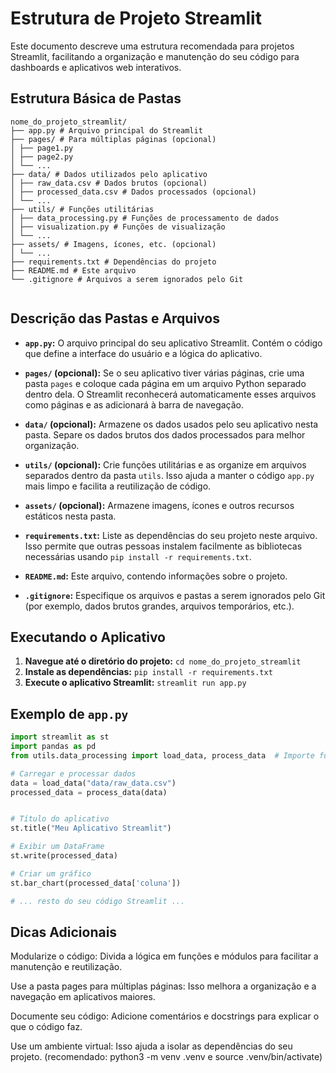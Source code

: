 # Estrutura de Projeto Streamlit

Este documento descreve uma estrutura recomendada para projetos Streamlit, facilitando a organização e manutenção do seu código para dashboards e aplicativos web interativos.

## Estrutura Básica de Pastas
```plaintext
nome_do_projeto_streamlit/
├── app.py # Arquivo principal do Streamlit
├── pages/ # Para múltiplas páginas (opcional)
│ ├── page1.py
│ ├── page2.py
│ └── ...
├── data/ # Dados utilizados pelo aplicativo
│ ├── raw_data.csv # Dados brutos (opcional)
│ ├── processed_data.csv # Dados processados (opcional)
│ └── ...
├── utils/ # Funções utilitárias
│ ├── data_processing.py # Funções de processamento de dados
│ ├── visualization.py # Funções de visualização
│ └── ...
├── assets/ # Imagens, ícones, etc. (opcional)
│ └── ...
├── requirements.txt # Dependências do projeto
├── README.md # Este arquivo
└── .gitignore # Arquivos a serem ignorados pelo Git


```

## Descrição das Pastas e Arquivos

* **`app.py`:** O arquivo principal do seu aplicativo Streamlit.  Contém o código que define a interface do usuário e a lógica do aplicativo.

* **`pages/` (opcional):** Se o seu aplicativo tiver várias páginas, crie uma pasta `pages` e coloque cada página em um arquivo Python separado dentro dela.  O Streamlit reconhecerá automaticamente esses arquivos como páginas e as adicionará à barra de navegação.

* **`data/` (opcional):**  Armazene os dados usados pelo seu aplicativo nesta pasta. Separe os dados brutos dos dados processados para melhor organização.

* **`utils/` (opcional):**  Crie funções utilitárias e as organize em arquivos separados dentro da pasta `utils`.  Isso ajuda a manter o código `app.py` mais limpo e facilita a reutilização de código.

* **`assets/` (opcional):** Armazene imagens, ícones e outros recursos estáticos nesta pasta.

* **`requirements.txt`:** Liste as dependências do seu projeto neste arquivo.  Isso permite que outras pessoas instalem facilmente as bibliotecas necessárias usando `pip install -r requirements.txt`.

* **`README.md`:** Este arquivo, contendo informações sobre o projeto.

* **`.gitignore`:**  Especifique os arquivos e pastas a serem ignorados pelo Git (por exemplo, dados brutos grandes, arquivos temporários, etc.).


## Executando o Aplicativo

1. **Navegue até o diretório do projeto:** `cd nome_do_projeto_streamlit`
2. **Instale as dependências:** `pip install -r requirements.txt`
3. **Execute o aplicativo Streamlit:** `streamlit run app.py`



## Exemplo de `app.py`

```python
import streamlit as st
import pandas as pd
from utils.data_processing import load_data, process_data  # Importe funções de utils/

# Carregar e processar dados
data = load_data("data/raw_data.csv")
processed_data = process_data(data)


# Título do aplicativo
st.title("Meu Aplicativo Streamlit")

# Exibir um DataFrame
st.write(processed_data)

# Criar um gráfico
st.bar_chart(processed_data['coluna'])

# ... resto do seu código Streamlit ...
```
## Dicas Adicionais

Modularize o código: Divida a lógica em funções e módulos para facilitar a manutenção e reutilização.

Use a pasta pages para múltiplas páginas: Isso melhora a organização e a navegação em aplicativos maiores.

Documente seu código: Adicione comentários e docstrings para explicar o que o código faz.

Use um ambiente virtual: Isso ajuda a isolar as dependências do seu projeto. (recomendado: python3 -m venv .venv e source .venv/bin/activate)


